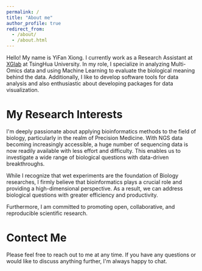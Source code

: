 ```yaml
---
permalink: /
title: "About me"
author_profile: true
redirect_from: 
  - /about/
  - /about.html
---
```


Hello! My name is YiFan Xiong. I currently work as a Research Assistant at [XGlab](http://eca.xglab.tech/member/index.html) at TsingHua University. In my role, I specialize in analyzing Multi-Omics data and using Machine Learning to evaluate the biological meaning behind the data. Additionally, I like to develop software tools for data analysis and also enthusiastic about developing packages for data visualization. 

My Research Interests
======
I'm deeply passionate about applying bioinformatics methods to the field of biology, particularly in the realm of Precision Medicine. With NGS data becoming increasingly accessible, a huge number of sequencing data is now readily available with less effort and difficulty. This enables us to investigate a wide range of biological questions with data-driven breakthroughs.

While I recognize that wet experiments are the foundation of Biology researches, I firmly believe that bioinformatics plays a crucial role and providing a high-dimensional perspective. As a result, we can address biological questions with greater efficiency and productivity.

Furthermore, I am committed to promoting open, collaborative, and reproducible scientific research.

Contect Me
======
Please feel free to reach out to me at any time. If you have any questions or would like to discuss anything further, I'm always happy to chat.


